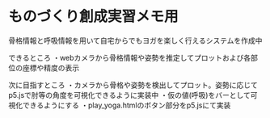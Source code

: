 # ものづくり創成実習メモ用
骨格情報と呼吸情報を用いて自宅からでもヨガを楽しく行えるシステムを作成中

できるところ
・webカメラから骨格情報や姿勢を推定してプロットおよび各部位の座標や精度の表示

次に目指すところ
・カメラから骨格や姿勢を検出してプロット。姿勢に応じてp5.jsで肘等の角度を可視化できるように実装中
・仮の値(呼吸)をバーとして可視化できるようにする
・play_yoga.htmlのボタン部分をp5.jsにて実装
